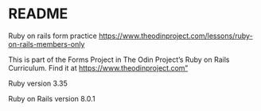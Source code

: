# README

Ruby on rails form practice https://www.theodinproject.com/lessons/ruby-on-rails-members-only

This is part of the Forms Project in The Odin Project’s Ruby on Rails Curriculum. Find it at https://www.theodinproject.com”

Ruby version 3.35

Ruby on Rails version 8.0.1